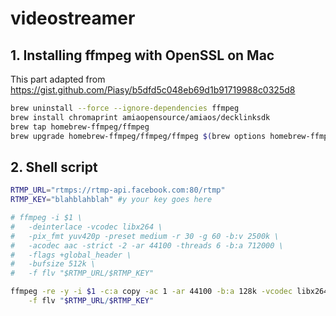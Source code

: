 # videostreamer

## 1. Installing ffmpeg with OpenSSL on Mac

This part adapted from https://gist.github.com/Piasy/b5dfd5c048eb69d1b91719988c0325d8

```bash
brew uninstall --force --ignore-dependencies ffmpeg
brew install chromaprint amiaopensource/amiaos/decklinksdk
brew tap homebrew-ffmpeg/ffmpeg
brew upgrade homebrew-ffmpeg/ffmpeg/ffmpeg $(brew options homebrew-ffmpeg/ffmpeg/ffmpeg | grep -vE '\s' | grep -- '--with-' | grep -vi chromaprint | grep -vi game-music-emu | tr '\n' ' ')
```

## 2. Shell script

```bash
RTMP_URL="rtmps://rtmp-api.facebook.com:80/rtmp"
RTMP_KEY="blahblahblah" #y your key goes here

# ffmpeg -i $1 \
# 	-deinterlace -vcodec libx264 \
# 	-pix_fmt yuv420p -preset medium -r 30 -g 60 -b:v 2500k \
# 	-acodec aac -strict -2 -ar 44100 -threads 6 -b:a 712000 \
# 	-flags +global_header \
# 	-bufsize 512k \
# 	-f flv "$RTMP_URL/$RTMP_KEY"

ffmpeg -re -y -i $1 -c:a copy -ac 1 -ar 44100 -b:a 128k -vcodec libx264 -pix_fmt yuv420p -vf scale=720:-1 -r 30 -g 60 \
	-f flv "$RTMP_URL/$RTMP_KEY"
```
